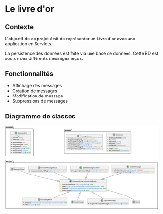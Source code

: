 # Le livre d'or
## Contexte
L'objectif de ce projet était de représenter un Livre d'or avec une application en Servlets.

La persistence des données est faite via une base de données. Cette BD est source des différents messages reçus.

## Fonctionnalités
- Affichage des messages
- Création de messages
- Modification de message
- Suppressions de messages

## Diagramme de classes
![Diagramme de classe](out/docs/class/class.svg)